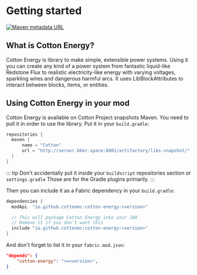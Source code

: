 # Getting started

[![Maven metadata URL](https://img.shields.io/maven-metadata/v/http/server.bbkr.space:8081/artifactory/libs-snapshot/io/github/cottonmc/cotton-energy/maven-metadata.xml.svg)](http://server.bbkr.space:8081/artifactory/libs-snapshot/io/github/cottonmc/cotton-energy)

## What is Cotton Energy?

Cotton Energy is library to make simple, extensible power systems. 
Using it you can create any kind of a power system from fantastic
liquid-like Redstone Flux to realistic electricity-like energy with
varying voltages, sparkling wires and dangerous harmful arcs. It
uses LibBlockAttributes to interact between blocks, items, or entities.

## Using Cotton Energy in your mod

Cotton Energy is available on Cotton Project snapshots Maven. You need
to pull it in order to use the library. Put it in your `build.gradle`:

``` groovy
repositories {
  maven {
      name = "Cotton"
      url = "http://server.bbkr.space:8081/artifactory/libs-snapshot/"
  }
}
```

::: tip
Don't accidentally put it inside your `buildscript` repositories
section or `settings.gradle` Those are for the Gradle plugins
primarily.
:::

Then you can include it as a Fabric dependency in your `build.gradle`:

``` groovy
dependencies {
  modApi  "io.github.cottonmc:cotton-energy:<version>"

  // This will package Cotton Energy into your JAR
  // Remove it if you don't want this
  include "io.github.cottonmc:cotton-energy:<version>"
}
```

And don't forget to list it in your `fabric.mod.json`:

``` json
"depends": {
    "cotton-energy": ">=<version>",
}
```